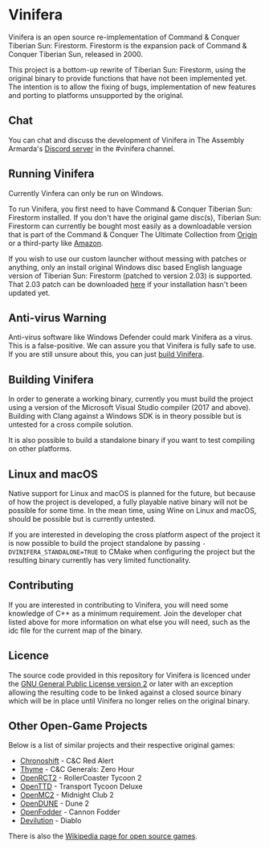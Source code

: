 
# Vinifera

Vinifera is an open source re-implementation of Command & Conquer Tiberian Sun: Firestorm. Firestorm is the expansion pack of Command & Conquer Tiberian Sun, released in 2000.

This project is a bottom-up rewrite of Tiberian Sun: Firestorm, using the original binary to provide functions that have not been implemented yet. The intention is to allow the fixing of bugs, implementation of new features and porting to platforms unsupported by the original.

## Chat

You can chat and discuss the development of Vinifera in The Assembly Armarda's [Discord server](https://discord.gg/UnWK2Tw) in the #vinifera channel.

## Running Vinifera
Currently Vinfera can only be run on Windows.

To run Vinifera, you first need to have Command & Conquer Tiberian Sun: Firestorm installed. If you don't have the original game disc(s), Tiberian Sun: Firestorm can currently be bought most easily as a downloadable version that is part of the Command & Conquer The Ultimate Collection from [Origin](https://www.origin.com/en-us/store/command-and-conquer/command-and-conquer-the-ultimate-collection/ultimate-collection) or a third-party like [Amazon](https://www.amazon.com/Command-Conquer-Ultimate-Collection-PC/dp/B0095C0I4W).

If you wish to use our custom launcher without messing with patches or anything, only an install original Windows disc based English language version of Tiberian Sun: Firestorm (patched to version 2.03) is supported. That 2.03 patch can be downloaded [here](https://cnc-comm.com/tiberian-sun/downloads/patches/2.03) if your installation hasn't been updated yet.

## Anti-virus Warning
Anti-virus software like Windows Defender could mark Vinifera as a virus. This is a false-positive. We can assure you that Vinifera is fully safe to use. If you are still unsure about this, you can just [build Vinifera](#building-vinifera).

## Building Vinifera
In order to generate a working binary, currently you must build the project using a version of the Microsoft Visual Studio compiler (2017 and above). Building with Clang against a Windows SDK is in theory possible but is untested for a cross compile solution.

It is also possible to build a standalone binary if you want to test compiling on other platforms.

## Linux and macOS
Native support for Linux and macOS is planned for the future, but because of how the project is developed, a fully playable native binary will not be possible for some time. In the mean time, using Wine on Linux and macOS, should be possible but is currently untested.

If you are interested in developing the cross platform aspect of the project it is now possible to build the project standalone by passing ```-DVINIFERA_STANDALONE=TRUE``` to CMake when configuring the project
but the resulting binary currently has very limited functionality.

## Contributing
If you are interested in contributing to Vinifera, you will need some knowledge of C++ as a minimum requirement. Join the developer chat listed above for more information on what else you will need, such as the idc file for the current map of the binary.

## Licence
The source code provided in this repository for Vinifera is licenced under the [GNU General Public License version 2](https://www.gnu.org/licenses/old-licenses/gpl-2.0.html) or later with an exception allowing the resulting code to be linked against a closed source binary which will be in place until Vinifera no longer relies on the original binary.

## Other Open-Game Projects
Below is a list of similar projects and their respective original games:

 * [Chronoshift](https://github.com/TheAssemblyArmada/Chronoshift) - C&C Red Alert
 * [Thyme](https://github.com/TheAssemblyArmada/Thyme) - C&C Generals: Zero Hour
 * [OpenRCT2](https://github.com/OpenRCT2/OpenRCT2) - RollerCoaster Tycoon 2
 * [OpenTTD](https://www.openttd.org/) - Transport Tycoon Deluxe
 * [OpenMC2](https://github.com/LRFLEW/OpenMC2) - Midnight Club 2
 * [OpenDUNE](https://github.com/OpenDUNE/OpenDUNE) - Dune 2
 * [OpenFodder](https://github.com/OpenFodder/openfodder) - Cannon Fodder
 * [Devilution](https://github.com/diasurgical/devilution) - Diablo

There is also the [Wikipedia page for open source games](https://en.wikipedia.org/wiki/List_of_open-source_video_games).
